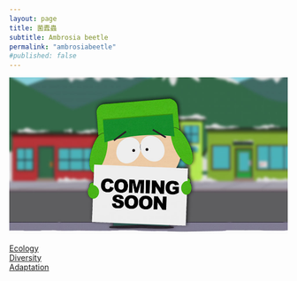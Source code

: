 ```yaml
---
layout: page
title: 菌蠹蟲
subtitle: Ambrosia beetle
permalink: "ambrosiabeetle"
#published: false
---
```

![](/assets/img/ComingSoon_Kyle.jpg)

[Ecology](/blob/master/pages/ambrosiabeetle_ecology.md)<br>
[Diversity](/pages/ambrosiabeetle_diversity.md)<br>
[Adaptation](/pages/ambrosiabeetle_adaptation.md)<br>
